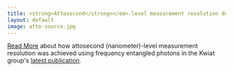 ```yaml
---
title: <strong>Attosecond</strong></em>-level measurement resolution demonstrated
layout: default
image: atto-source.jpg
---
```


[Read More](https://physics.illinois.edu/news/quantum-interferometer) about how attosecond (nanometer)-level measurement resolution was achieved using frequency entangled photons in the Kwiat group's [latest publication](https://www.science.org/doi/10.1126/sciadv.adw4938).